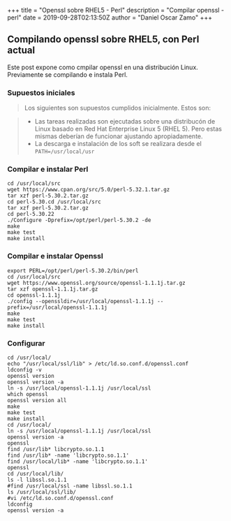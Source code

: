 +++
title = "Openssl sobre RHEL5 - Perl"
description = "Compilar openssl - perl"
date = 2019-09-28T02:13:50Z
author = "Daniel Oscar Zamo"
+++

## Compilando openssl sobre RHEL5, con Perl actual

Este post expone como cmpilar openssl en una distribución Linux. Previamente se compilando e instala Perl.

### Supuestos iniciales

> Los siguientes son supuestos cumplidos inicialmente. Estos son:

> - Las tareas realizadas son ejecutadas sobre una distribucón de Linux basado en Red Hat Enterprise Linux 5 (RHEL 5). Pero estas mismas deberían de funcionar ajustando apropiadamente.
> - La descarga e instalación de los soft se realizara desde el `PATH=/usr/local/usr`

### Compilar e instalar Perl

``` 
cd /usr/local/src
wget https://www.cpan.org/src/5.0/perl-5.32.1.tar.gz
tar xzf perl-5.30.2.tar.gz 
cd perl-5.30.cd /usr/local/src
tar xzf perl-5.30.2.tar.gz 
cd perl-5.30.22
./Configure -Dprefix=/opt/perl/perl-5.30.2 -de
make
make test
make install
```
### Compilar e instalar Openssl

```
export PERL=/opt/perl/perl-5.30.2/bin/perl
cd /usr/local/src
wget https://www.openssl.org/source/openssl-1.1.1j.tar.gz
tar xzf openssl-1.1.1j.tar.gz 
cd openssl-1.1.1j
./config --openssldir=/usr/local/openssl-1.1.1j --prefix=/usr/local/openssl-1.1.1j
make
make test
make install
```
### Configurar
```
cd /usr/local/
echo "/usr/local/ssl/lib" > /etc/ld.so.conf.d/openssl.conf
ldconfig -v
openssl version
openssl version -a
ln -s /usr/local/openssl-1.1.1j /usr/local/ssl
which openssl
openssl version all
make
make test
make install
cd /usr/local/
ln -s /usr/local/openssl-1.1.1j /usr/local/ssl
openssl version -a
openssl 
find /usr/lib* libcrypto.so.1.1
find /usr/lib* -name 'libcrypto.so.1.1'
find /usr/local/lib* -name 'libcrypto.so.1.1'
openssl 
cd /usr/local/lib/
ls -l libssl.so.1.1
#find /usr/local/ssl -name libssl.so.1.1
ls /usr/local/ssl/lib/
#vi /etc/ld.so.conf.d/openssl.conf
ldconfig 
openssl version -a
``` 
